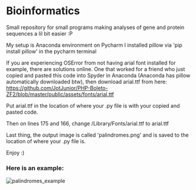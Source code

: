 # Bioinformatics
Small repository for small programs making analyses of gene and protein sequences a lil bit easier :P

My setup is Anaconda environment on Pycharm
I installed pillow via 'pip install pillow' in the pycharm terminal

If you are experiencing OSError from not having arial font installed for example, there are solutions online. One that worked for a friend who just copied and pasted this code into Spyder in Anaconda (Anaconda has pillow automatically downloaded btw), then download arial.ttf from here: https://github.com/JotJunior/PHP-Boleto-ZF2/blob/master/public/assets/fonts/arial.ttf

Put arial.ttf in the location of where your .py file is with your copied and pasted code.

Then on lines 175 and 166, change /Library/Fonts/arial.ttf to arial.ttf

Last thing, the output image is called 'palindromes.png' and is saved to the location of where your .py file is.

Enjoy :)


### Here is an example:
![palindromes_example](https://user-images.githubusercontent.com/25199093/108338218-ea6a4700-71cd-11eb-82b6-400b2f9daf43.png)
